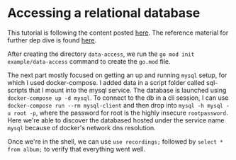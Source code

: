 # Accessing a relational database

This tutorial is following the content posted [here](https://go.dev/doc/tutorial/database-access). The reference material for further dep dive is found [here](https://go.dev/doc/database/).

After creating the directory `data-access`, we run the `go mod init example/data-access` command to create the `go.mod` file.

The next part mostly focused on getting an up and running `mysql` setup, for which I used docker-compose. I added data in a script folder called sql-scripts that I mount into the mysql service. The database is launched using `docker-compose up -d mysql`. To connect to the db in a cli session, I can use `docker-compose run --rm mysql-client` and then drop into `mysql -h mysql -u root -p`, where the password for root is the highly insecure `rootpassword`. Here we're able to discover the databased hosted under the service name `mysql` because of docker's network dns resolution.

Once we're in the shell, we can use `use recordings;` followed by `select * from album;` to verify that everything went well.
